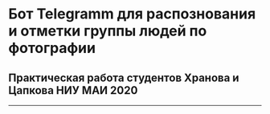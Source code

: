 # Бот Telegramm для распознования и отметки группы людей по фотографии
## Практическая работа студентов Хранова и Цапкова НИУ МАИ 2020
--------------------------------------------------------------------
